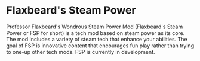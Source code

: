 Flaxbeard's Steam Power
==============
Professor Flaxbeard's Wondrous Steam Power Mod (Flaxbeard's Steam Power or FSP for short) is a tech mod based on steam power as its core. The mod includes a variety of steam tech that enhance your abilities. The goal of FSP is innovative content that encourages fun play rather than trying to one-up other tech mods. FSP is currently in development.
